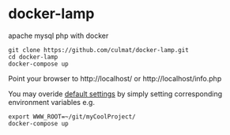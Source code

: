 # docker-lamp
apache mysql php with docker

```
git clone https://github.com/culmat/docker-lamp.git
cd docker-lamp
docker-compose up
```
Point your browser to http://localhost/ or http://localhost/info.php

You may overide [default settings](https://github.com/culmat/docker-lamp/blob/master/.env) by simply setting corresponding environment variables e.g.

```
export WWW_ROOT=~/git/myCoolProject/
docker-compose up
```
